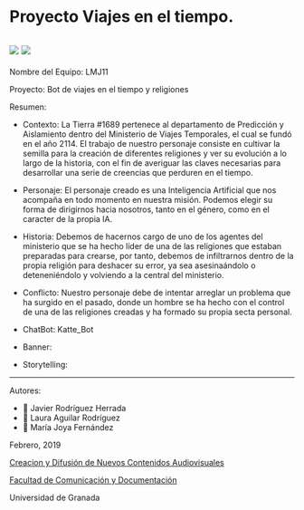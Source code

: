 # Proyecto Viajes en el tiempo.


![](https://pixel.nymag.com/imgs/daily/vulture/2016/11/07/tessa.w700.h467.jpg)
![](https://imgix.bustle.com/rehost/2016/9/13/0a3eb310-cd79-453e-a4cf-8c755bbcf33c.jpg)
--

Nombre del Equipo: LMJ11

Proyecto: Bot de viajes en el tiempo y religiones

Resumen:  


- Contexto: La Tierra #1689 pertenece al departamento de Predicción y Aislamiento dentro del Ministerio de Viajes Temporales, el cual se fundó en el año 2114. El trabajo de nuestro personaje consiste en cultivar la semilla para la creación de diferentes religiones y ver su evolución a lo largo de la historia, con el fin de averiguar las claves necesarias para desarrollar una serie de creencias que perduren en el tiempo.

- Personaje: El personaje creado es una Inteligencia Artificial que nos acompaña en todo momento en nuestra misión. Podemos elegir su forma de dirigirnos hacia nosotros, tanto en el género, como en el caracter de la propia IA.

- Historia: Debemos de hacernos cargo de uno de los agentes del ministerio que se ha hecho líder de una de las religiones que estaban preparadas para crearse, por tanto, debemos de infiltrarnos dentro de la propia religión para deshacer su error, ya sea asesinaándolo o deteneniéndolo y volviendo a la central del ministerio.

- Conflicto: Nuestro personaje debe de intentar arreglar un problema que ha surgido en el pasado, donde un hombre se ha hecho con el control de una de las religiones creadas y ha formado su propia secta personal.

- ChatBot: Katte_Bot

- Banner:  

- Storytelling: 

------



Autores: 
- :man: Javier Rodríguez Herrada
- :woman: Laura Aguilar Rodríguez
- :woman: María Joya Fernández

<!---
Lista completa de emojis de markDown - https://gist.github.com/rxaviers/7360908) 
-->



Febrero, 2019

[Creacion y Difusión de Nuevos Contenidos Audiovisuales](http://utopolis.ugr.es/medialab)

[Facultad de Comunicación y Documentación](http://fcd.ugr.es)

Universidad de Granada
